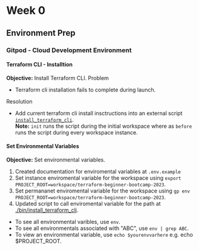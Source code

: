 # Week 0

## Environment Prep
### Gitpod - Cloud Development Environment

#### Terraform CLI - Installtion
**Objective:** Install Terraform CLI.
Problem
- Terraform cli installation fails to complete during launch.

Resolution
- Add current terraform cli install insctructions into an external script [`install_terraform_cli`](/.bin/install_terraform_cli).    
**Note:** `init` runs the script during the initial workspace where as  `before` runs the script during every workspace instance.      

#### Set Environmental Variables
**Objective:** Set environmental variables.
1. Created documentation for enviromental variables at `.env.example`
2. Set instance enviromental variable for the workspace using `export PROJECT_ROOT=workspace/terraform-beginner-bootcamp-2023`.
3. Set permananet enviromental variable for the workspace using `gp env PROJECT_ROOT=workspace/terraform-beginner-bootcamp-2023`.
4. Updated script to call enviromental variable for the path at [./bin/install_terraform_cli](/bin/install_terraform_cli).

- To see all environmental varibles, use `env`.
- To see all environmentals associated with "ABC", use `env | grep ABC`.
- To view an environmental variable, use `echo $yourenvvarhere` e.g. echo $PROJECT_ROOT.